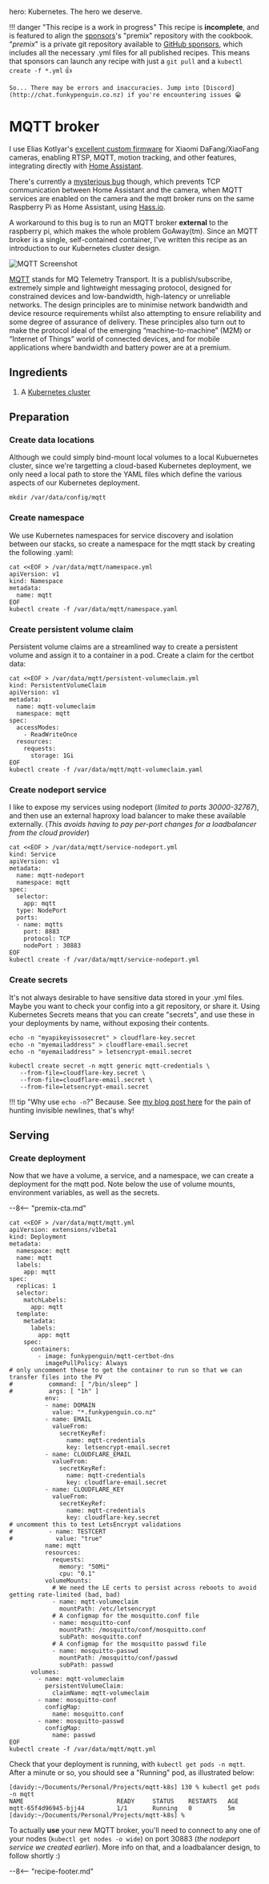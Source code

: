 hero: Kubernetes. The hero we deserve.

!!! danger "This recipe is a work in progress"
This recipe is **incomplete**, and is featured to align the [sponsors](https://github.com/sponsors/funkypenguin)'s "premix" repository with the cookbook. "_premix_" is a private git repository available to [GitHub sponsors](https://github.com/sponsors/funkypenguin), which includes all the necessary .yml files for all published recipes. This means that sponsors can launch any recipe with just a `git pull` and a `kubectl create -f *.yml` 👍

    So... There may be errors and inaccuracies. Jump into [Discord](http://chat.funkypenguin.co.nz) if you're encountering issues 😁

# MQTT broker

I use Elias Kotlyar's [excellent custom firmware](https://github.com/EliasKotlyar/Xiaomi-Dafang-Hacks) for Xiaomi DaFang/XiaoFang cameras, enabling RTSP, MQTT, motion tracking, and other features, integrating directly with [Home Assistant](/recipes/homeassistant/).

There's currently a [mysterious bug](https://github.com/EliasKotlyar/Xiaomi-Dafang-Hacks/issues/638) though, which prevents TCP communication between Home Assistant and the camera, when MQTT services are enabled on the camera and the mqtt broker runs on the same Raspberry Pi as Home Assistant, using [Hass.io](https://www.home-assistant.io/hassio/).

A workaround to this bug is to run an MQTT broker **external** to the raspberry pi, which makes the whole problem GoAway(tm). Since an MQTT broker is a single, self-contained container, I've written this recipe as an introduction to our Kubernetes cluster design.

![MQTT Screenshot](../images/mqtt.png)

[MQTT](https://mqtt.org/faq) stands for MQ Telemetry Transport. It is a publish/subscribe, extremely simple and lightweight messaging protocol, designed for constrained devices and low-bandwidth, high-latency or unreliable networks. The design principles are to minimise network bandwidth and device resource requirements whilst also attempting to ensure reliability and some degree of assurance of delivery. These principles also turn out to make the protocol ideal of the emerging “machine-to-machine” (M2M) or “Internet of Things” world of connected devices, and for mobile applications where bandwidth and battery power are at a premium.

## Ingredients

1. A [Kubernetes cluster](/kubernetes/cluster/)

## Preparation

### Create data locations

Although we could simply bind-mount local volumes to a local Kubuernetes cluster, since we're targetting a cloud-based Kubernetes deployment, we only need a local path to store the YAML files which define the various aspects of our Kubernetes deployment.

```
mkdir /var/data/config/mqtt
```

### Create namespace

We use Kubernetes namespaces for service discovery and isolation between our stacks, so create a namespace for the mqtt stack by creating the following .yaml:

```
cat <<EOF > /var/data/mqtt/namespace.yml
apiVersion: v1
kind: Namespace
metadata:
  name: mqtt
EOF
kubectl create -f /var/data/mqtt/namespace.yaml
```

### Create persistent volume claim

Persistent volume claims are a streamlined way to create a persistent volume and assign it to a container in a pod. Create a claim for the certbot data:

```
cat <<EOF > /var/data/mqtt/persistent-volumeclaim.yml
kind: PersistentVolumeClaim
apiVersion: v1
metadata:
  name: mqtt-volumeclaim
  namespace: mqtt
spec:
  accessModes:
    - ReadWriteOnce
  resources:
    requests:
      storage: 1Gi
EOF
kubectl create -f /var/data/mqtt/mqtt-volumeclaim.yaml
```

### Create nodeport service

I like to expose my services using nodeport (_limited to ports 30000-32767_), and then use an external haproxy load balancer to make these available externally. (_This avoids having to pay per-port changes for a loadbalancer from the cloud provider_)

```
cat <<EOF > /var/data/mqtt/service-nodeport.yml
kind: Service
apiVersion: v1
metadata:
  name: mqtt-nodeport
  namespace: mqtt
spec:
  selector:
    app: mqtt
  type: NodePort
  ports:
  - name: mqtts
    port: 8883
    protocol: TCP
    nodePort : 30883
EOF
kubectl create -f /var/data/mqtt/service-nodeport.yml
```

### Create secrets

It's not always desirable to have sensitive data stored in your .yml files. Maybe you want to check your config into a git repository, or share it. Using Kubernetes Secrets means that you can create "secrets", and use these in your deployments by name, without exposing their contents.

```
echo -n "myapikeyissosecret" > cloudflare-key.secret
echo -n "myemailaddress" > cloudflare-email.secret
echo -n "myemailaddress" > letsencrypt-email.secret

kubectl create secret -n mqtt generic mqtt-credentials \
   --from-file=cloudflare-key.secret \
   --from-file=cloudflare-email.secret \
   --from-file=letsencrypt-email.secret
```

!!! tip "Why use `echo -n`?"
Because. See [my blog post here](https://www.funkypenguin.co.nz/beware-the-hidden-newlines-in-kubernetes-secrets/) for the pain of hunting invisible newlines, that's why!

## Serving

### Create deployment

Now that we have a volume, a service, and a namespace, we can create a deployment for the mqtt pod. Note below the use of volume mounts, environment variables, as well as the secrets.

--8<-- "premix-cta.md"

```
cat <<EOF > /var/data/mqtt/mqtt.yml
apiVersion: extensions/v1beta1
kind: Deployment
metadata:
  namespace: mqtt
  name: mqtt
  labels:
    app: mqtt
spec:
  replicas: 1
  selector:
    matchLabels:
      app: mqtt
  template:
    metadata:
      labels:
        app: mqtt
    spec:
      containers:
        - image: funkypenguin/mqtt-certbot-dns
          imagePullPolicy: Always
# only uncomment these to get the container to run so that we can transfer files into the PV
#          command: [ "/bin/sleep" ]
#          args: [ "1h" ]
          env:
          - name: DOMAIN
            value: "*.funkypenguin.co.nz"
          - name: EMAIL
            valueFrom:
              secretKeyRef:
                name: mqtt-credentials
                key: letsencrypt-email.secret
          - name: CLOUDFLARE_EMAIL
            valueFrom:
              secretKeyRef:
                name: mqtt-credentials
                key: cloudflare-email.secret
          - name: CLOUDFLARE_KEY
            valueFrom:
              secretKeyRef:
                name: mqtt-credentials
                key: cloudflare-key.secret
# uncomment this to test LetsEncrypt validations
#          - name: TESTCERT
#            value: "true"
          name: mqtt
          resources:
            requests:
              memory: "50Mi"
              cpu: "0.1"
          volumeMounts:
            # We need the LE certs to persist across reboots to avoid getting rate-limited (bad, bad)
            - name: mqtt-volumeclaim
              mountPath: /etc/letsencrypt
            # A configmap for the mosquitto.conf file
            - name: mosquitto-conf
              mountPath: /mosquitto/conf/mosquitto.conf
              subPath: mosquitto.conf
            # A configmap for the mosquitto passwd file
            - name: mosquitto-passwd
              mountPath: /mosquitto/conf/passwd
              subPath: passwd
      volumes:
        - name: mqtt-volumeclaim
          persistentVolumeClaim:
            claimName: mqtt-volumeclaim
        - name: mosquitto-conf
          configMap:
            name: mosquitto.conf
        - name: mosquitto-passwd
          configMap:
            name: passwd
EOF
kubectl create -f /var/data/mqtt/mqtt.yml
```

Check that your deployment is running, with `kubectl get pods -n mqtt`. After a minute or so, you should see a "Running" pod, as illustrated below:

```
[davidy:~/Documents/Personal/Projects/mqtt-k8s] 130 % kubectl get pods -n mqtt
NAME                          READY     STATUS    RESTARTS   AGE
mqtt-65f4d96945-bjj44         1/1       Running   0          5m
[davidy:~/Documents/Personal/Projects/mqtt-k8s] %
```

To actually **use** your new MQTT broker, you'll need to connect to any one of your nodes (`kubectl get nodes -o wide`) on port 30883 (_the nodeport service we created earlier_). More info on that, and a loadbalancer design, to follow shortly :)

--8<-- "recipe-footer.md"